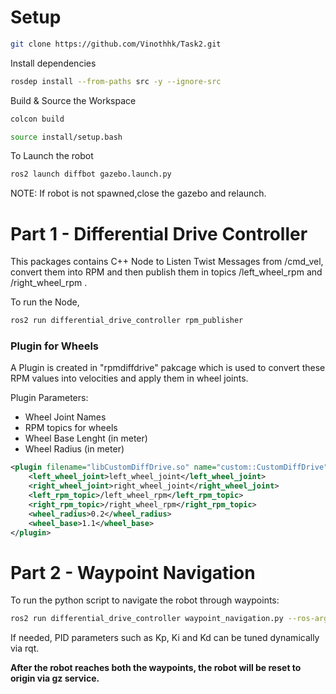 # Setup

```bash
git clone https://github.com/Vinothhk/Task2.git 
```
Install dependencies
```bash
rosdep install --from-paths src -y --ignore-src
```
Build & Source the Workspace
```bash
colcon build

source install/setup.bash
```
To Launch the robot
```bash
ros2 launch diffbot gazebo.launch.py
```
NOTE: If robot is not spawned,close the gazebo and relaunch.

# Part 1 - Differential Drive Controller

This packages contains C++ Node to Listen Twist Messages from /cmd_vel, convert them into RPM and then publish them in topics /left_wheel_rpm and /right_wheel_rpm .

To run the Node,
```bash
ros2 run differential_drive_controller rpm_publisher
```

### Plugin for Wheels

A Plugin is created in "rpmdiffdrive" pakcage which is used to convert these RPM values into velocities and apply them in wheel joints.

Plugin Parameters:
- Wheel Joint Names
- RPM topics for wheels
- Wheel Base Lenght (in meter)
- Wheel Radius (in meter)

```xml
<plugin filename="libCustomDiffDrive.so" name="custom::CustomDiffDrive">
    <left_wheel_joint>left_wheel_joint</left_wheel_joint>
    <right_wheel_joint>right_wheel_joint</right_wheel_joint>
    <left_rpm_topic>/left_wheel_rpm</left_rpm_topic>
    <right_rpm_topic>/right_wheel_rpm</right_rpm_topic>
    <wheel_radius>0.2</wheel_radius>
    <wheel_base>1.1</wheel_base>
</plugin>
```

# Part 2 - Waypoint Navigation 

To run the python script to navigate the robot through waypoints:

```bash
ros2 run differential_drive_controller waypoint_navigation.py --ros-args -p waypoint_1_x:=2.0 -p waypoint_1_y:=1.0 -p waypoint_2_x:=4.0 -p waypoint_2_y:=3.0
```

If needed, PID parameters such as Kp, Ki and Kd can be tuned dynamically via rqt.

**After the robot reaches both the waypoints, the robot will be reset to origin via gz service.**